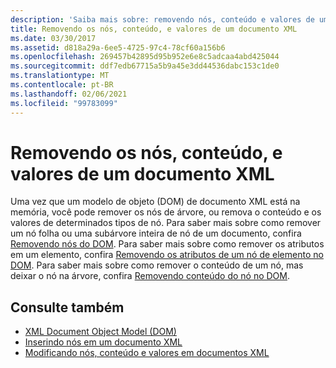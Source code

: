 ```yaml
---
description: 'Saiba mais sobre: removendo nós, conteúdo e valores de um documento XML'
title: Removendo os nós, conteúdo, e valores de um documento XML
ms.date: 03/30/2017
ms.assetid: d818a29a-6ee5-4725-97c4-78cf60a156b6
ms.openlocfilehash: 269457b42895d95b952e6e8c5adcaa4abd425044
ms.sourcegitcommit: ddf7edb67715a5b9a45e3dd44536dabc153c1de0
ms.translationtype: MT
ms.contentlocale: pt-BR
ms.lasthandoff: 02/06/2021
ms.locfileid: "99783099"
---
```

# <a name="removing-nodes-content-and-values-from-an-xml-document"></a>Removendo os nós, conteúdo, e valores de um documento XML

Uma vez que um modelo de objeto (DOM) de documento XML está na memória, você pode remover os nós de árvore, ou remova o conteúdo e os valores de determinados tipos de nó. Para saber mais sobre como remover um nó folha ou uma subárvore inteira de nó de um documento, confira [Removendo nós do DOM](removing-nodes-from-the-dom.md). Para saber mais sobre como remover os atributos em um elemento, confira [Removendo os atributos de um nó de elemento no DOM](removing-attributes-from-an-element-node-in-the-dom.md). Para saber mais sobre como remover o conteúdo de um nó, mas deixar o nó na árvore, confira [Removendo conteúdo do nó no DOM](removing-node-content-in-the-dom.md).  
  
## <a name="see-also"></a>Consulte também

- [XML Document Object Model (DOM)](xml-document-object-model-dom.md)
- [Inserindo nós em um documento XML](inserting-nodes-into-an-xml-document.md)
- [Modificando nós, conteúdo e valores em documentos XML](modifying-nodes-content-and-values-in-an-xml-document.md)
